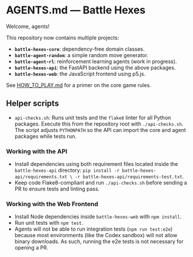 # AGENTS.md — Battle Hexes

Welcome, agents!

This repository now contains multiple projects:

- **`battle-hexes-core`**: dependency-free domain classes.
- **`battle-agent-random`**: a simple random move generator.
- **`battle-agent-rl`**: reinforcement learning agents (work in progress).
- **`battle-hexes-api`**: the FastAPI backend using the above packages.
- **`battle-hexes-web`**: the JavaScript frontend using p5.js.

See [HOW_TO_PLAY.md](HOW_TO_PLAY.md) for a primer on the core game rules.

## Helper scripts
- `api-checks.sh`: Runs unit tests and the `flake8` linter for all Python
  packages. Execute this from the repository root with `./api-checks.sh`. The
  script adjusts `PYTHONPATH` so the API can import the core and agent
  packages while tests run.

### Working with the API

- Install dependencies using both requirement files located inside the
  `battle-hexes-api` directory:
  `pip install -r battle-hexes-api/requirements.txt \
     -r battle-hexes-api/requirements-test.txt`.
- Keep code Flake8-compliant and run `./api-checks.sh` before sending a PR to
  ensure tests and linting pass.

### Working with the Web Frontend

- Install Node dependencies inside `battle-hexes-web` with `npm install`.
- Run unit tests with `npm test`.
- Agents will not be able to run integration tests (`npm run test:e2e`) because
  most environments (like the Codex sandbox) will not allow binary downloads. As such, 
  running the e2e tests is not necessary for opening a PR.
